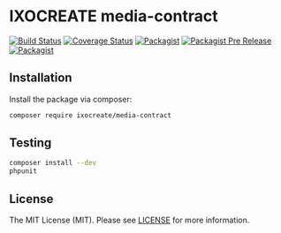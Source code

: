 # IXOCREATE media-contract

[![Build Status](https://travis-ci.com/ixocreate/media-contract.svg?branch=master)](https://travis-ci.com/ixocreate/media-contract)
[![Coverage Status](https://coveralls.io/repos/github/ixocreate/media-contract/badge.svg?branch=develop)](https://coveralls.io/github/ixocreate/media-contract?branch=develop)
[![Packagist](https://img.shields.io/packagist/v/ixocreate/media-contract.svg)](https://packagist.org/packages/ixocreate/media-contract)
[![Packagist Pre Release](https://img.shields.io/packagist/vpre/ixocreate/media-contract.svg)](https://packagist.org/packages/ixocreate/media-contract)
[![Packagist](https://img.shields.io/packagist/l/ixocreate/media-contract.svg)](https://packagist.org/packages/ixocreate/media-contract)

## Installation

Install the package via composer:

```sh
composer require ixocreate/media-contract
```

## Testing

```sh
composer install --dev
phpunit
```

## License

The MIT License (MIT). Please see [LICENSE](LICENSE) for more information.